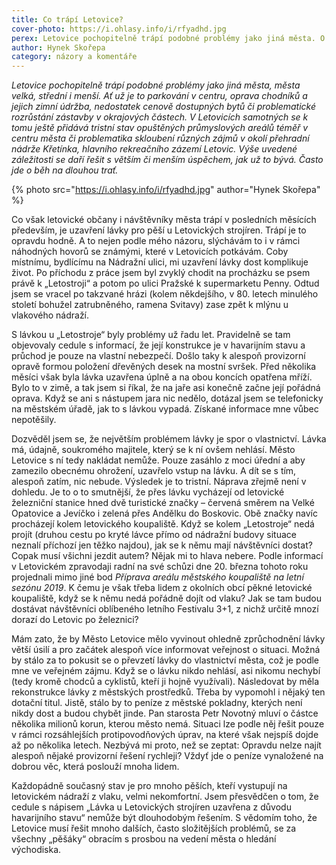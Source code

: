 ```yaml
---
title: Co trápí Letovice?
cover-photo: https://i.ohlasy.info/i/rfyadhd.jpg
perex: Letovice pochopitelně trápí podobné problémy jako jiná města. O jednom specifickém napsal komentář Hynek Skořepa. Týká se uzavření lávky pro pěší u Letovických strojíren.
author: Hynek Skořepa
category: názory a komentáře
---
```


*Letovice pochopitelně trápí podobné problémy jako jiná města, města velká, střední i menší. Ať už je to parkování v centru, oprava chodníků a jejich zimní údržba, nedostatek cenově dostupných bytů či problematické rozrůstání zástavby v okrajových částech. V Letovicích samotných se k tomu ještě přidává tristní stav opuštěných průmyslových areálů téměř v centru města či problematika skloubení různých zájmů v okolí přehradní nádrže Křetínka, hlavního rekreačního zázemí Letovic. Výše uvedené záležitosti se daří řešit s větším či menším úspěchem, jak už to bývá. Často jde o běh na dlouhou trať.*

{% photo src="https://i.ohlasy.info/i/rfyadhd.jpg" author="Hynek Skořepa" %}

Co však letovické občany i návštěvníky města trápí v posledních měsících především, je uzavření lávky pro pěší u Letovických strojíren. Trápí je to opravdu hodně. A to nejen podle mého názoru, slýchávám to i v rámci náhodných hovorů se známými, které v Letovicích potkávám. Coby místnímu, bydlícímu na Nádražní ulici, mi uzavření lávky dost komplikuje život. Po příchodu z práce jsem byl zvyklý chodit na procházku se psem právě k „Letostroji“ a potom po ulici Pražské k supermarketu Penny. Odtud jsem se vracel po takzvané hrázi (kolem někdejšího, v 80. letech minulého století bohužel zatrubněného, ramena Svitavy) zase zpět k mlýnu u vlakového nádraží.

S lávkou u „Letostroje“ byly problémy už řadu let. Pravidelně se tam objevovaly cedule s informací, že její konstrukce je v havarijním stavu a průchod je pouze na vlastní nebezpečí. Došlo taky k alespoň provizorní opravě formou položení dřevěných desek na mostní svršek. Před několika měsíci však byla lávka uzavřena úplně a na obou koncích opatřena mříží. Bylo to v zimě, a tak jsem si říkal, že na jaře asi konečně začne její pořádná oprava. Když se ani s nástupem jara nic nedělo, dotázal jsem se telefonicky na městském úřadě, jak to s lávkou vypadá. Získané informace mne vůbec nepotěšily.

Dozvěděl jsem se, že největším problémem lávky je spor o vlastnictví. Lávka má, údajně, soukromého majitele, který se k ní ovšem nehlásí. Město Letovice s ní tedy nakládat nemůže. Pouze zasáhlo z moci úřední a aby zamezilo obecnému ohrožení, uzavřelo vstup na lávku. A dít se s tím, alespoň zatím, nic nebude. Výsledek je to tristní. Náprava zřejmě není v dohledu. Je to o to smutnější, že přes lávku vycházejí od letovické železniční stanice hned dvě turistické značky – červená směrem na Velké Opatovice a Jevíčko i zelená přes Andělku do Boskovic. Obě značky navíc procházejí kolem letovického koupaliště. Když se kolem „Letostroje“ nedá projít (druhou cestu po kryté lávce přímo od nádražní budovy situace neznalí příchozí jen těžko najdou), jak se k němu mají návštěvníci dostat? Copak musí všichni jezdit autem? Nějak mi to hlava nebere. Podle informací v Letovickém zpravodaji radní na své schůzi dne 20. března tohoto roku projednali mimo jiné bod *Příprava areálu městského koupaliště na letní sezónu 2019*. K čemu je však třeba lidem z okolních obcí pěkné letovické koupaliště, když se k němu nedá pořádně dojít od vlaku? Jak se tam budou dostávat návštěvníci oblíbeného letního Festivalu 3+1, z nichž určitě mnozí dorazí do Letovic po železnici?

Mám zato, že by Město Letovice mělo vyvinout ohledně zprůchodnění lávky větší úsilí a pro začátek alespoň více informovat veřejnost o situaci. Možná by stálo za to pokusit se o převzetí lávky do vlastnictví města, což je podle mne ve veřejném zájmu. Když se o lávku nikdo nehlásí, asi nikomu nechybí (tedy kromě chodců a cyklistů, kteří ji hojně využívali).  Následovat by měla rekonstrukce lávky z městských prostředků. Třeba by vypomohl i nějaký ten dotační titul. Jistě, stálo by to peníze z městské pokladny, kterých není nikdy dost a budou chybět jinde. Pan starosta Petr Novotný mluví o částce několika milionů korun, kterou město nemá. Situaci lze podle něj řešit pouze v rámci rozsáhlejších protipovodňových úprav, na které však nejspíš dojde až po několika letech. Nezbývá mi proto, než se zeptat: Opravdu nelze najít alespoň nějaké provizorní řešení rychleji?  Vždyť jde o peníze vynaložené na dobrou věc, která poslouží mnoha lidem.

Každopádně současný stav je pro mnoho pěších, kteří vystupují na letovickém nádraží z vlaku, velmi nekomfortní. Jsem přesvědčen o tom, že cedule s nápisem „Lávka u Letovických strojíren uzavřena z důvodu havarijního stavu“ nemůže být dlouhodobým řešením. S vědomím toho, že Letovice musí řešit mnoho dalších, často složitějších problémů, se za všechny „pěšáky“ obracím s prosbou na vedení města o hledání východiska.
